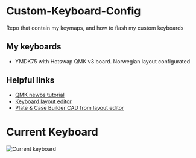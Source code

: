 # Custom-Keyboard-Config
Repo that contain my keymaps, and how to flash my custom keyboards

## My keyboards
 - YMDK75 with Hotswap QMK v3 board. Norwegian layout configurated

## Helpful links
 - [QMK newbs tutorial](https://beta.docs.qmk.fm/tutorial/newbs)
 - [Keyboard layout editor](http://www.keyboard-layout-editor.com/)
 - [Plate & Case Builder CAD from layout editor](http://builder.swillkb.com/)

# Current Keyboard
![Current keyboard](https://github.com/PetterRein/Custom-Keyboard-Config/blob/main/YMDK75/photos/current.jpg?raw=true)
